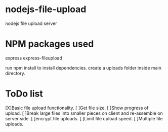 # nodejs-file-upload
nodejs file upload server

# NPM packages used
express
express-fileupload

run npm install to install dependencies.
create a uploads folder inside main directory.

# ToDo list
[X]Basic file upload functionality.
[ ]Get file size.
[ ]Show progress of upload.
[ ]Break large files into smaller pieces on client and re-assemble on server side.
[ ]encrypt file uploads.
[ ]Limit file upload speed.
[ ]Multiple file uploads.